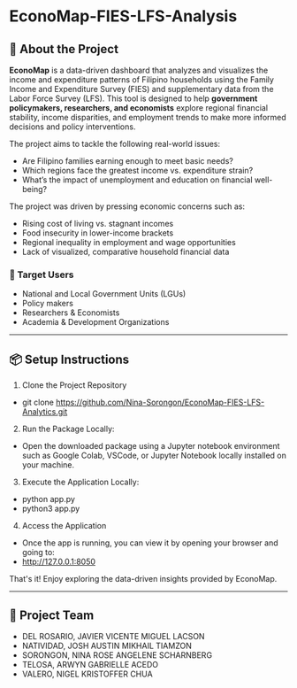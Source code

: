 # EconoMap-FIES-LFS-Analysis


## 📌 About the Project

**EconoMap** is a data-driven dashboard that analyzes and visualizes the income and expenditure patterns of Filipino households using the Family Income and Expenditure Survey (FIES) and supplementary data from the Labor Force Survey (LFS). This tool is designed to help **government policymakers, researchers, and economists** explore regional financial stability, income disparities, and employment trends to make more informed decisions and policy interventions.

The project aims to tackle the following real-world issues:
- Are Filipino families earning enough to meet basic needs?
- Which regions face the greatest income vs. expenditure strain?
- What’s the impact of unemployment and education on financial well-being?

The project was driven by pressing economic concerns such as:
- Rising cost of living vs. stagnant incomes
- Food insecurity in lower-income brackets
- Regional inequality in employment and wage opportunities
- Lack of visualized, comparative household financial data

### 🎯 Target Users
- National and Local Government Units (LGUs)
- Policy makers
- Researchers & Economists
- Academia & Development Organizations

---

## 📦 Setup Instructions
1. Clone the Project Repository
- git clone https://github.com/Nina-Sorongon/EconoMap-FIES-LFS-Analytics.git

2. Run the Package Locally:
- Open the downloaded package using a Jupyter notebook environment such as Google Colab, VSCode, or Jupyter Notebook locally installed on your machine.

3. Execute the Application Locally:
- python app.py
- python3 app.py

4. Access the Application
- Once the app is running, you can view it by opening your browser and going to:
- http://127.0.0.1:8050

That's it! Enjoy exploring the data-driven insights provided by EconoMap.

---

## 👥 Project Team

- DEL ROSARIO, JAVIER VICENTE MIGUEL LACSON
- NATIVIDAD, JOSH AUSTIN MIKHAIL TIAMZON
- SORONGON, NINA ROSE ANGELENE SCHARNBERG
- TELOSA, ARWYN GABRIELLE ACEDO
- VALERO, NIGEL KRISTOFFER CHUA
